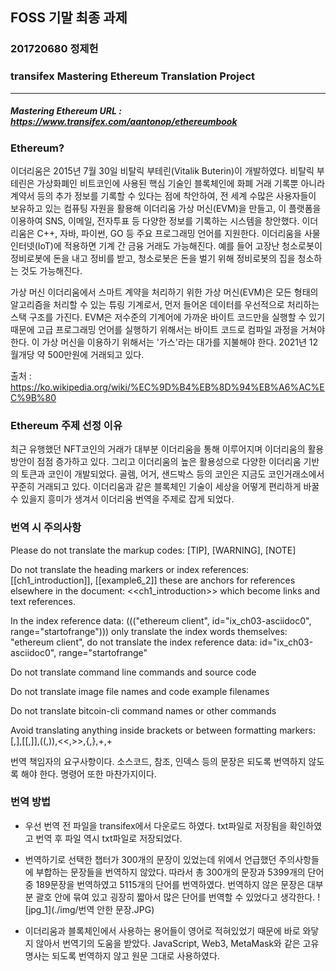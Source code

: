 ## FOSS 기말 최종 과제

### 201720680 정제헌
### transifex Mastering Ethereum Translation Project
<hr/>

##### Mastering Ethereum URL : https://www.transifex.com/aantonop/ethereumbook

### Ethereum?
이더리움은 2015년 7월 30일 비탈릭 부테린(Vitalik Buterin)이 개발하였다. 비탈릭 부테린은 가상화폐인 비트코인에 사용된 핵심 기술인 블록체인에 화폐 거래 기록뿐 아니라 계약서 등의 추가 정보를 기록할 수 있다는 점에 착안하여, 전 세계 수많은 사용자들이 보유하고 있는 컴퓨팅 자원을 활용해 이더리움 가상 머신(EVM)을 만들고, 이 플랫폼을 이용하여 SNS, 이메일, 전자투표 등 다양한 정보를 기록하는 시스템을 창안했다. 이더리움은 C++, 자바, 파이썬, GO 등 주요 프로그래밍 언어를 지원한다.
이더리움을 사물 인터넷(IoT)에 적용하면 기계 간 금융 거래도 가능해진다. 예를 들어 고장난 청소로봇이 정비로봇에 돈을 내고 정비를 받고, 청소로봇은 돈을 벌기 위해 정비로봇의 집을 청소하는 것도 가능해진다.

가상 머신
이더리움에서 스마트 계약을 처리하기 위한 가상 머신(EVM)은 모든 형태의 알고리즘을 처리할 수 있는 튜링 기계로서, 먼저 들어온 데이터를 우선적으로 처리하는 스택 구조를 가진다. EVM은 저수준의 기계어에 가까운 바이트 코드만을 실행할 수 있기 때문에 고급 프로그래밍 언어를 실행하기 위해서는 바이트 코드로 컴파일 과정을 거쳐야 한다. 이 가상 머신을 이용하기 위해서는 '가스'라는 대가를 지불해야 한다.
2021년 12월개당 약 500만원에 거래되고 있다.

출처 : https://ko.wikipedia.org/wiki/%EC%9D%B4%EB%8D%94%EB%A6%AC%EC%9B%80

### Ethereum 주제 선정 이유
최근 유행했던 NFT코인의 거래가 대부분 이더리움을 통해 이루어지며 이더리움의 활용방안이 점점 증가하고 있다. 그리고 이더리움의 높은 활용성으로 다양한 이더리움 기반의 토큰과 코인이 개발되었다. 골렘, 어거, 샌드박스 등의 코인은 지금도 코인거래소에서 꾸준히 거래되고 있다. 이더리움과 같은 블록체인 기술이 세상을 어떻게 편리하게 바꿀 수 있을지 흥미가 생겨서 이더리움 번역을 주제로 잡게 되었다.

### 번역 시 주의사항
Please do not translate the markup codes:
[TIP], [WARNING], [NOTE]

Do not translate the heading markers or index references:
[[ch1_introduction]], [[example6_2]]
these are anchors for references elsewhere in the document:
<<ch1_introduction>>
which become links and text references.

In the index reference data:
((("ethereum client", id="ix_ch03-asciidoc0", range="startofrange")))
only translate the index words themselves: "ethereum client", do not translate the index reference data:
id="ix_ch03-asciidoc0", range="startofrange"

Do not translate command line commands and source code

Do not translate image file names and code example filenames

Do not translate bitcoin-cli command names or other commands

Avoid translating anything inside brackets or between formatting markers:
[,],[[,]],((,)),<<,>>,{,},+,+

번역 책임자의 요구사항이다. 소스코드, 참조, 인덱스 등의 문장은 되도록 번역하지 않도록 해야 한다. 명령어 또한 마찬가지이다.

### 번역 방법
* 우선 번역 전 파일을 transifex에서 다운로드 하였다. txt파일로 저장됨을 확인하였고 번역 후 파일 역시 txt파일로 저장되었다.

* 번역하기로 선택한 챕터가 300개의 문장이 있었는데 위에서 언급했던 주의사항들에 부합하는 문장들을 번역하지 않았다. 따라서 총 300개의 문장과 5399개의 단어 중 189문장을 번역하였고 5115개의 단어를 번역하였다. 번역하지 않은 문장은 대부분 괄호 안에 묶여 있고 굉장히 짧아서 많은 단어를 번역할 수 있었다고 생각한다.
![jpg_1](./img/번역 안한 문장.JPG)

* 이더리움과 블록체인에서 사용하는 용어들이 영어로 적혀있었기 때문에 바로 와닿지 않아서 번역기의 도움을 받았다. JavaScript, Web3, MetaMask와 같은 고유명사는 되도록 번역하지 않고 원문 그대로 사용하였다.
